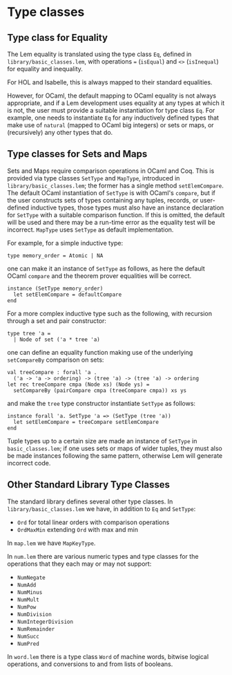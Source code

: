 # Type classes


## Type class for Equality

The Lem equality is translated using the type class `Eq`, defined in
`library/basic_classes.lem`, with operations `=` (`isEqual`) and `<>`
(`isInequal`) for equality and inequality.

For HOL and Isabelle, this is always mapped to their standard equalities.

However, for OCaml, the default mapping to OCaml equality is not
always appropriate, and if a Lem development uses equality at any
types at which it is not, the user must provide a suitable
instantiation for type class `Eq`.  For example, one needs to
instantiate `Eq` for any inductively defined types that make use of
`natural` (mapped to OCaml big integers) or sets or maps, or
(recursively) any other types that do.



## Type classes for Sets and Maps

Sets and Maps require comparison operations in OCaml and Coq.  This is
provided via type classes `SetType` and `MapType`, introduced in
`library/basic_classes.lem`;
the former has a single method `setElemCompare`.
The default OCaml instantiation of `SetType`
is with OCaml's `compare`, but if the user constructs sets of types
containing any tuples, records, or user-defined inductive types, those
types must also have an instance declaration for `SetType` with a
suitable comparison function.  If this is omitted, the default will be
used and there may be a run-time error as the equality test will be
incorrect.  `MapType` uses `SetType` as default implementation.

For example, for a simple inductive type:

    type memory_order = Atomic | NA

one can make it an instance of `SetType` as follows, as here the default OCaml `compare` and the theorem prover equalities will be correct.

    instance (SetType memory_order)
      let setElemCompare = defaultCompare
    end

For a more complex inductive type such as the following, with recursion through a set and pair constructor:

    type tree 'a =
      | Node of set ('a * tree 'a)

one can define an equality function making use of the underlying `setCompareBy` comparison on sets:

    val treeCompare : forall 'a . 
      ('a -> 'a -> ordering) -> (tree 'a) -> (tree 'a) -> ordering
    let rec treeCompare cmpa (Node xs) (Node ys) =  
      setCompareBy (pairCompare cmpa (treeCompare cmpa)) xs ys 

and make the `tree` type constructor instantiate `SetType` as follows:

    instance forall 'a. SetType 'a => (SetType (tree 'a))
      let setElemCompare = treeCompare setElemCompare
    end 

Tuple types up to a certain size are made an instance of `SetType` in `basic_classes.lem`; if one uses sets or maps of wider tuples, they must also be made instances following the same pattern, otherwise Lem will generate incorrect code.



## Other Standard Library Type Classes

The standard library defines several other type classes.   In `library/basic_classes.lem` we have, in addition to `Eq` and `SetType`:

- `Ord`  for total linear orders with comparison operations
- `OrdMaxMin`  extending `Ord` with max and min


In `map.lem` we have `MapKeyType`.


In `num.lem` there are various numeric types and type classes for the operations that they each may or may not support:

- `NumNegate`
- `NumAdd`
- `NumMinus`
- `NumMult`
- `NumPow`
- `NumDivision`
- `NumIntegerDivision`
- `NumRemainder`
- `NumSucc`
- `NumPred` 

In `word.lem` there is a type class `Word` of machine words, bitwise logical operations, and conversions to and from lists of booleans. 

